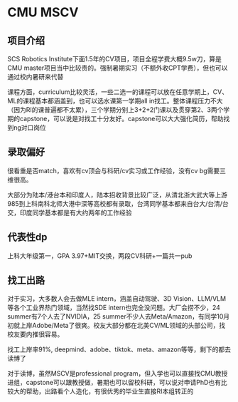 # CMU MSCV


## 项目介绍
SCS Robotics Institute下面1.5年的CV项目，项目全程学费大概9.5w刀，算是CMU master项目当中比较贵的。强制暑期实习（不额外收CPT学费），但也可以通过校内暑研来代替

课程方面，curriculum比较灵活，一些二选一的课程可以放在任意学期上，CV、ML的课程基本都涵盖到，也可以选水课第一学期all in找工。整体课程压力不大（因为RI的课普遍都不太累），三个学期分别上3+2+2门课以及贯穿第2、3两个学期的capstone，可以说是对找工十分友好。capstone可以大大强化简历，帮助找到ng对口岗位



## 录取偏好
很看重是否match，喜欢有cv顶会与科研/cv实习或工作经验，没有cv bg需要三维很高。

大部分为陆本/港台本和印度人，陆本招收背景比较广泛，从清北浙大武大等上游985到上科南科北师大港中深等高校都有录取，台湾同学基本都来自台大/台清/台交，印度同学基本都是有大约两年的工作经验

## 代表性dp

上科大年级第一，GPA 3.97+MIT交换，两段CV科研+一篇共一pub



## 找工出路
对于实习，大多数人会去做MLE intern，涵盖自动驾驶、3D Vision、LLM/VLM等各个工业界热门领域，当然找SDE intern也完全没问题。大厂会捞不少，24 summer有7个人去了NVIDIA，25 summer不少人去Meta/Amazon，有同学10月初就上岸Adobe/Meta了很爽。校友大部分都在北美CV/ML领域的头部公司，找校友要内推很容易。

找工上岸率91%, deepmind、adobe、tiktok、meta、amazon等等，剩下的都去读博了

对于读博，虽然MSCV是professional program，但入学也可以直接找CMU教授进组，capstone可以跟教授做，暑期也可以留校科研，可以说对申请PhD也有比较大的帮助，出路看个人造化，有很优秀的毕业生直接RI本组转正的

